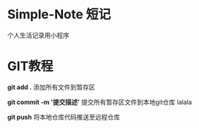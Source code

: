 # Simple-Note  短记
个人生活记录用小程序


# GIT教程
**git add .**
添加所有文件到暂存区

**git commit -m '提交描述'**
提交所有暂存区文件到本地git仓库
lalala

**git push**
将本地仓库代码推送至远程仓库